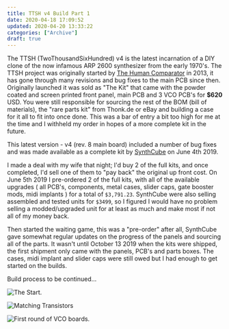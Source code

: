 ```yaml
---
title: TTSH v4 Build Part 1
date: 2020-04-18 17:09:52
updated: 2020-04-20 13:33:22
categories: ["Archive"]
draft: true
---
```


The TTSH (TwoThousandSixHundred) v4 is the latest incarnation of a DIY clone of the now infamous ARP 2600 synthesizer from the early 1970's. The TTSH project was originally started by [The Human Comparator](http://thehumancomparator.net) in 2013, it has gone through many revisions and bug fixes to the main PCB since then. Originally launched it was sold as "The Kit" that came with the powder coated and screen printed front panel, main PCB and 3 VCO PCB's for <b>$620</b> USD. You were still responsible for sourcing the rest of the BOM (bill of materials), the "rare parts kit" from Thonk.de or eBay and building a case for it all to fit into once done. This was a bar of entry a bit too high for me at the time and I withheld my order in hopes of a more complete kit in the future.

This latest version - v4 (rev. 8 main board) included a number of bug fixes and was made available as a complete kit by [SynthCube](https://synthcube.com/cart/ttsh-v4) on June 4th 2019. 

I made a deal with my wife that night; I'd buy 2 of the full kits, and once completed, I'd sell one of them to "pay back" the original up front cost. On June 5th 2019 I pre-ordered 2 of the full kits, with all of the available upgrades ( all PCB's, components, metal cases, slider caps, gate booster mods, midi implants ) for a total of `$3,791.23`. SynthCube were also selling assembled and tested units for `$3499`, so I figured I would have no problem selling a modded/upgraded unit for at least as much and make most if not all of my money back.

Then started the waiting game, this was a "pre-order" after all, SynthCube gave somewhat regular updates on the progress of the panels and sourcing all of the parts. It wasn't until October 13 2019 when the kits were shipped, the first shipment only came with the panels, PCB's and parts boxes. The cases, midi implant and slider caps were still owed but I had enough to get started on the builds.


Build process to be continued...


![The Start.](https://assets.sqweeb.net/images/synthesizers/TTSH/TTSHv4_DIY_Synthesizer_Build_2020_0001.jpg)

![Matching Transistors](https://assets.sqweeb.net/images/synthesizers/TTSH/TTSHv4_DIY_Synthesizer_Build_2020_0002.jpg)

![First round of VCO boards.](https://assets.sqweeb.net/images/synthesizers/TTSH/TTSHv4_DIY_Synthesizer_Build_2020_0004.jpg)

